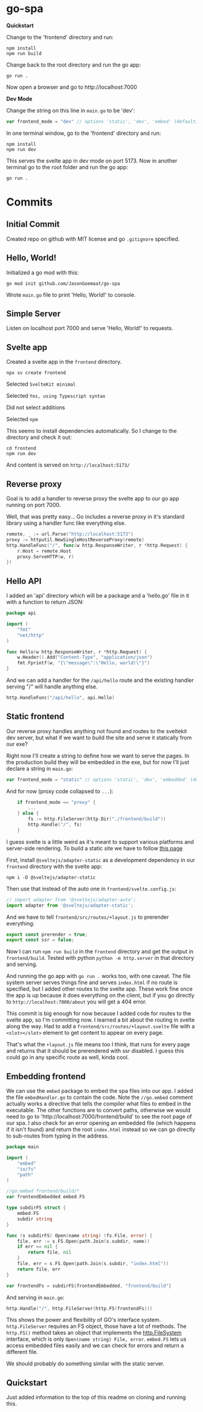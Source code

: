 # go-spa

**Quickstart**

Change to the 'frontend' directory and run:

    npm install
    npm run build

Change back to the root directory and run the go app:

    go run .

Now open a browser and go to http://localhost:7000

**Dev Mode**

Change the string on this line in `main.go` to be 'dev':

```go
var frontend_mode = "dev" // options 'static', 'dev', 'embed' (default)
```

In one terminal window, go to the 'frontend' directory and run:

    npm install
    npm run dev

This serves the svelte app in dev mode on port 5173.   Now in another terminal
go to the root folder and run the go app:

    go run .


# Commits

## Initial Commit 

Created repo on github with MIT license and go `.gitignore` specified.

## Hello, World!

Initialized a go mod with this:

    go mod init github.com/JasonGoemaat/go-spa

Wrote `main.go` file to print 'Hello, World!' to console.

## Simple Server

Listen on localhost port 7000 and serve 'Hello, World!'
to requests.

## Svelte app

Created a svelte app in the `frontend` directory.

    npx sv create frontend

Selected `SvelteKit minimal`

Selected `Yes, using Typescript syntax`

Did not select additions

Selected `npm`

This seems to install dependencies automatically.
So I change to the directory and check it out:

    cd frontend
    npm run dev

And content is served on `http://localhost:5173/`

## Reverse proxy

Goal is to add a handler to reverse proxy the svelte app
to our go app running on port 7000.

Well, that was pretty easy...  Go includes a reverse proxy
in it's standard library using a handler func like
everything else.

```go
remote, _ := url.Parse("http://localhost:5173")
proxy := httputil.NewSingleHostReverseProxy(remote)
http.HandleFunc("/", func(w http.ResponseWriter, r *http.Request) {
    r.Host = remote.Host
    proxy.ServeHTTP(w, r)
})
```

## Hello API

I added an 'api' directory which will be a package and a
'hello.go' file in it with a function to return JSON:

```go
package api

import (
	"fmt"
	"net/http"
)

func Hello(w http.ResponseWriter, r *http.Request) {
	w.Header().Add("Content-Type", "application/json")
	fmt.Fprintf(w, "{\"message\":\"Hello, world!\"}")
}
```

And we can add a handler for the `/api/hello` route and the existing handler
serving "/" will handle anything else.

```go
http.HandleFunc("/api/hello", api.Hello)
```

## Static frontend

Our reverse proxy handles anything not found and routes to the sveltekit
dev server, but what if we want to build the site and serve it statically
from our exe?

Right now I'll create a string to define how we want to serve the pages.
In the production build they will be embedded in the exe, but for now
I'll just declare a string in `main.go`:

```go
var frontend_mode = "static" // options 'static', 'dev', 'embedded' (default)
```

And for now (proxy code collapsed to `...`):

```go
	if frontend_mode == "proxy" {
        ...
	} else {
		fs := http.FileServer(http.Dir("./frontend/build"))
		http.Handle("/", fs)
	}
```

I guess svelte is a little weird as it's meant to support various platforms
and server-side rendering.   To build a static site we have to follow
[this page](https://svelte.dev/docs/kit/adapter-static)

First, install `@sveltejs/adapter-static` as a development dependency
in our `frontend` directory with the svelte app:

    npm i -D @sveltejs/adapter-static

Then use that instead of the auto one in `frontend/svelte.config.js`:

```js
// import adapter from '@sveltejs/adapter-auto';
import adapter from '@sveltejs/adapter-static';
```

And we have to tell `frontend/src/routes/+layout.js` to prerender everything:

```js
export const prerender = true;
export const ssr = false;
```

Now I can run `npm run build` in the `frontend` directory and get the output
in `frontend/build`.   Tested with python `python -m http.server` in that
directory and serving.

And running the go app with `go run .` works too, with one caveat.
The file system server serves things fine and serves `index.html`
if no route is specified, but I added other routes to the svelte app.
These work fine once the app is up because it does everything on the
client, but if you go directly to `http://localhost:7000/about`
you will get a 404 error.

This commit is big enough for now because I added code for routes to
the svelte app, so I'm committing now.  I learned a bit about the routing
in svelte along the way.   Had to add a `frontend/src/routes/+layout.svelte`
file with a `<slot></slot>` element to get content to appear
on every page.   

That's what the `+layout.js` file means too I think, that runs for every
page and returns that it should be prerendered with ssr disabled.  I guess
this could go in any specific route as well, kinda cool.

## Embedding frontend

We can use the `embed` package to embed the spa files into our app.  I added
the file `embedHandler.go` to contain the code.   Note the `//go.embed`
comment actually works a directive that tells the compiler what files to
embed in the executable.   The other functions are to convert paths, otherwise
we would need to go to 'http://localhost:7000/frontend/build' to see the
root page of our spa.  I also check for an error opening an embedded file
(which happens if it isn't found) and return the root `index.html` instead
so we can go directly to sub-routes from typing in the address.

```go
package main

import (
	"embed"
	"io/fs"
	"path"
)

//go:embed frontend/build/*
var frontendEmbedded embed.FS

type subdirFS struct {
	embed.FS
	subdir string
}

func (s subdirFS) Open(name string) (fs.File, error) {
	file, err := s.FS.Open(path.Join(s.subdir, name))
	if err == nil {
		return file, nil
	}
	file, err = s.FS.Open(path.Join(s.subdir, "index.html"))
	return file, err
}

var frontendFs = subdirFS{frontendEmbedded, "frontend/build"}
```

And serving in `main.go`:

```go
http.Handle("/", http.FileServer(http.FS(frontendFs)))
```

This shows the power and flexibility of GO's interface system.
`http.FileServer` requires an FS object, those have a lot
of methods.   The `http.FS()` method takes an object
that implements the [http.FileSystem](https://pkg.go.dev/net/http#FileSystem)
interface, which is only `Open(name string) File, error`.
`embed.FS` lets us access embedded files easily and we can check
for errors and return a different file.

We should probably do something similar with the static server.

## Quickstart

Just added information to the top of this readme on cloning
and running this.
